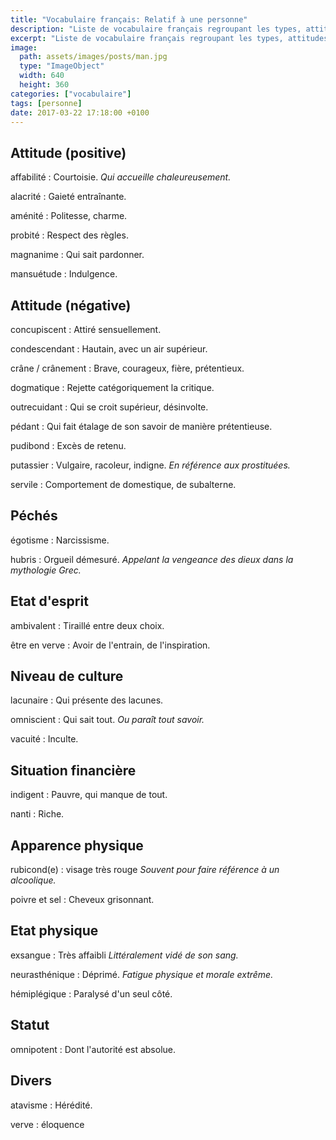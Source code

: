 ```yaml
---
title: "Vocabulaire français: Relatif à une personne"
description: "Liste de vocabulaire français regroupant les types, attitudes et autres mots relatifs à une personne."
excerpt: "Liste de vocabulaire français regroupant les types, attitudes et autres mots relatifs à une personne."
image:
  path: assets/images/posts/man.jpg
  type: "ImageObject"
  width: 640
  height: 360
categories: ["vocabulaire"]
tags: [personne]
date: 2017-03-22 17:18:00 +0100
---
```


## Attitude (positive)

affabilité
: Courtoisie.
*Qui accueille chaleureusement.*

alacrité
: Gaieté entraînante.

aménité
: Politesse, charme.

probité
: Respect des règles.

magnanime
: Qui sait pardonner.

mansuétude
: Indulgence.


## Attitude (négative)

concupiscent
: Attiré sensuellement.

condescendant
: Hautain, avec un air supérieur.

crâne / crânement
: Brave, courageux, fière, prétentieux.

dogmatique
: Rejette catégoriquement la critique.

outrecuidant
: Qui se croit supérieur, désinvolte.

pédant
: Qui fait étalage de son savoir de manière prétentieuse.

pudibond
: Excès de retenu.

putassier
: Vulgaire, racoleur, indigne.
*En référence aux prostituées.*

servile
: Comportement de domestique, de subalterne.


## Péchés

égotisme
: Narcissisme.

hubris
: Orgueil démesuré.
*Appelant la vengeance des dieux dans la mythologie Grec.*


## Etat d'esprit

ambivalent
: Tiraillé entre deux choix.

être en verve
:  Avoir de l'entrain, de l'inspiration.


## Niveau de culture

lacunaire
: Qui présente des lacunes.

omniscient
: Qui sait tout.
*Ou paraît tout savoir.*

vacuité
: Inculte.


## Situation financière

indigent
: Pauvre, qui manque de tout.

nanti
: Riche.


## Apparence physique

rubicond(e)
: visage très rouge
*Souvent pour faire référence à un alcoolique.*

poivre et sel
: Cheveux grisonnant.


## Etat physique

exsangue
: Très affaibli
*Littéralement vidé de son sang.*

neurasthénique
: Déprimé.
*Fatigue physique et morale extrême.*

hémiplégique
: Paralysé d'un seul côté.


## Statut

omnipotent
: Dont l'autorité est absolue.


## Divers

atavisme
: Hérédité.

verve
: éloquence
